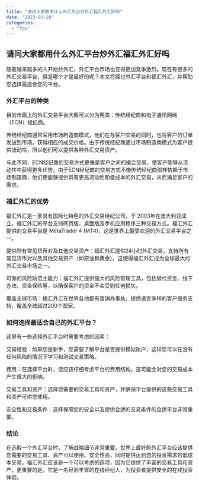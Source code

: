 ```yaml
---
title: "请问大家都用什么外汇平台炒外汇福汇外汇好吗"
date: "2023-03-28"
categories: 
  - "faq"
---
```


## 请问大家都用什么外汇平台炒外汇福汇外汇好吗

随着越来越多的人开始炒外汇，外汇平台市场也变得更加竞争激烈。现在有很多的外汇交易平台，但是哪个才是最好的呢？本文将探讨外汇平台和福汇外汇，并帮助您选择最适合您的平台。

### 外汇平台的种类

目前市面上的外汇交易平台大致可以分为两类：传统经纪商和电子通讯网络（ECN）经纪商。

传统经纪商通常采用市场制造商模式，他们在与客户交易的同时，也将客户的订单发送到市场，获得相应的成交价格。由于传统经纪商通过市场制造商模式为客户提供流动性，所以他们可以提供各种外汇交易资产。

与此不同，ECN经纪商的交易方式更像是客户之间的撮合交易，使客户能够从流动性中获得更多优势。由于ECN经纪商的交易方式不像传统经纪商那样依赖于市场制造商，他们更能够提供具有更高流动性和低成本的外汇交易，从而满足客户的需求。

### 福汇外汇的优势

福汇外汇是一家具有国际化特色的外汇交易经纪公司，于 2003年在澳大利亚成立。福汇外汇的平台支持网页版、桌面版及手机应用程序三种交易方式。福汇外汇提供的交易平台是 MetaTrader 4 (MT4)，这是世界上最受欢迎的外汇交易平台之一。

提供所有常见货币对及其他交易资产：福汇外汇提供24小时外汇交易，支持所有常见货币对以及其他交易资产（如原油和黄金）。这使得福汇外汇成为全球最大的外汇交易市场之一。

可靠的风险防范主能力：福汇外汇提供强大的风险管理工具，包括替代资金、线下办法、资金保险等，以确保客户的资金不会受到任何损失。

覆盖全球市场：福汇外汇在世界各地都有营销办事处，提供语言多样的客户服务支持，覆盖全球超过200个国家。

### 如何选择最适合自己的外汇平台？

这里有一些选择外汇平台时需要考虑的因素：

交易经验：如果您是新手，您需要了解平台是否提供模拟账户，这样您可以在没有任何风险的情况下学习和测试交易策略。

费用：在选择平台时，您应该仔细考虑平台的费用结构，这可能会对您的交易成本产生很大的影响。

交易工具和资产：选择您需要的交易工具和资产，并确保平台提供的这些交易工具和资产可供您使用。

安全性和交易条件：选择保障您的安全以及提供合适的交易条件的合适平台非常重要。

### 结论

在选取一个外汇平台时，了解战略细节非常重要。世界上最好的外汇平台应该提供您需要的交易工具、资产可以使用、安全性高，同时提供达到您的投资需求的低成本交易。福汇外汇应该是一个可以考虑的选项，因为它提供了丰富的交易工具和资产，更重要的是，它是一名经验丰富的在线经纪人，为投资者提供安全的在线投资体验。
